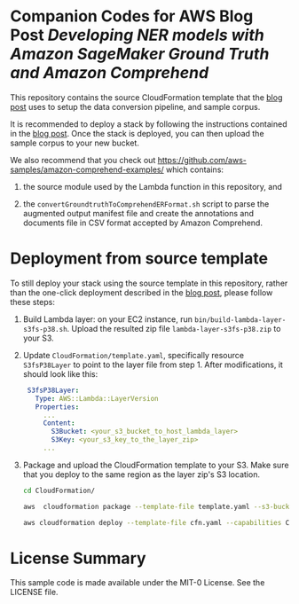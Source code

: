 # Companion Codes for AWS Blog Post *Developing NER models with Amazon SageMaker Ground Truth and Amazon Comprehend*

This repository contains the source CloudFormation template that the [blog post]()
uses to setup the data conversion pipeline, and sample corpus.

It is recommended to deploy a stack by following the instructions contained in
the [blog post](). Once the stack is deployed, you can then upload the sample
corpus to your new bucket.

We also recommend that you check out <https://github.com/aws-samples/amazon-comprehend-examples/>
which contains:

1. the source module used by the Lambda function in this repository, and

2. the `convertGroundtruthToComprehendERFormat.sh` script to parse the
   augmented output manifest file and create the annotations and documents file
   in CSV format accepted by Amazon Comprehend.

# Deployment from source template

To still deploy your stack using the source template in this repository, rather
than the one-click deployment described in the [blog post](), please follow these
steps:

1. Build Lambda layer: on your EC2 instance, run `bin/build-lambda-layer-s3fs-p38.sh`.
   Upload the resulted zip file `lambda-layer-s3fs-p38.zip` to your S3.

2. Update `CloudFormation/template.yaml`, specifically resource `S3fsP38Layer`
   to point to the layer file from step 1. After modifications, it should look like this:

   ```yaml
    S3fsP38Layer:
      Type: AWS::Lambda::LayerVersion
      Properties:
        ...
        Content:
          S3Bucket: <your_s3_bucket_to_host_lambda_layer>
          S3Key: <your_s3_key_to_the_layer_zip>
        ...
   ```

3. Package and upload the CloudFormation template to your S3. Make sure that you deploy to the same region as the layer zip's S3 location.

    ```bash
    cd CloudFormation/

    aws  cloudformation package --template-file template.yaml --s3-bucket <value> --s3-prefix <value> --output-template-file cfn.yaml

    aws cloudformation deploy --template-file cfn.yaml --capabilities CAPABILITY_IAM --stack-name <value> --parameter-overrides BucketName=<your_s3_bucket>
    ```

# License Summary

This sample code is made available under the MIT-0 License. See the LICENSE file.

